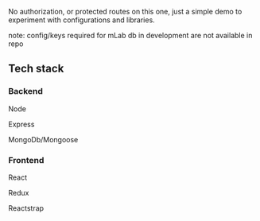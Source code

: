 No authorization, or protected routes on this one, just a simple demo to experiment with configurations and libraries.

note: config/keys required for mLab db in development are not available in repo

## Tech stack

### Backend

Node

Express

MongoDb/Mongoose

### Frontend

React

Redux

Reactstrap
